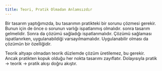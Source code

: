 ```yaml
---
title: Teori, Pratik Olmadan Anlamsızdır
---
```


Bir tasarım yaptığımızda, bu tasarımın pratikteki bir sorunu çözmesi gerekir.
Bunun için de önce o sorunun varlığı ispatlanmış olmalıdır. sonra tasarım
gelmelidir. Sonra da çözümü sağladığı ispatlanmalıdır. Çözümü sağlaması
ispatlanırken, uygulanabildiği varsayılmamalıdır. Uygulanabilir olması da
çözümün bir özelliğidir.

Teorik altyapı olmadan teorik düzlemde çözüm üretilemez, bu gerekir. Ancak
pratikten kopuk olduğu her nokta tasarımı zayıflatır. Dolayısıyla pratik ->
teorik -> pratik akışı doğru akıştır.
